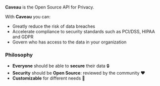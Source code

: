 **Caveau** is the Open Source API for Privacy.

With **Caveau** you can:
* Greatly reduce the risk of data breaches
* Accelerate compliance to security standards such as PCI/DSS, HIPAA and GDPR
* Govern who has access to the data in your organization

### Philosophy
* **Everyone** should be able to **secure** their data 🔒
* **Security** should be **Open Source**: reviewed by the community ️️❤️
* **Customizable** for different needs 🔧
